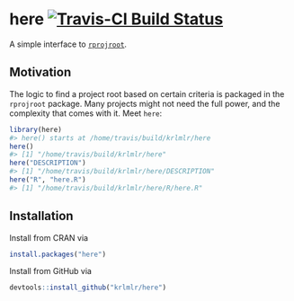 
<!-- README.md is generated from README.Rmd. Please edit that file -->
here [![Travis-CI Build Status](https://travis-ci.org/krlmlr/here.svg?branch=master)](https://travis-ci.org/krlmlr/here)
========================================================================================================================

A simple interface to [`rprojroot`](https://github.com/krlmlr/rprojroot).

Motivation
----------

The logic to find a project root based on certain criteria is packaged in the `rprojroot` package. Many projects might not need the full power, and the complexity that comes with it. Meet `here`:

``` r
library(here)
#> here() starts at /home/travis/build/krlmlr/here
here()
#> [1] "/home/travis/build/krlmlr/here"
here("DESCRIPTION")
#> [1] "/home/travis/build/krlmlr/here/DESCRIPTION"
here("R", "here.R")
#> [1] "/home/travis/build/krlmlr/here/R/here.R"
```

Installation
------------

Install from CRAN via

``` r
install.packages("here")
```

Install from GitHub via

``` r
devtools::install_github("krlmlr/here")
```
